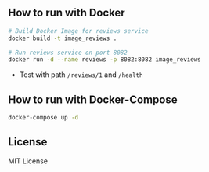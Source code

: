 ## How to run with Docker

```bash
# Build Docker Image for reviews service
docker build -t image_reviews .

# Run reviews service on port 8082
docker run -d --name reviews -p 8082:8082 image_reviews
```

* Test with path `/reviews/1` and `/health`

## How to run with Docker-Compose

```bash
docker-compose up -d
```

## License

MIT License
